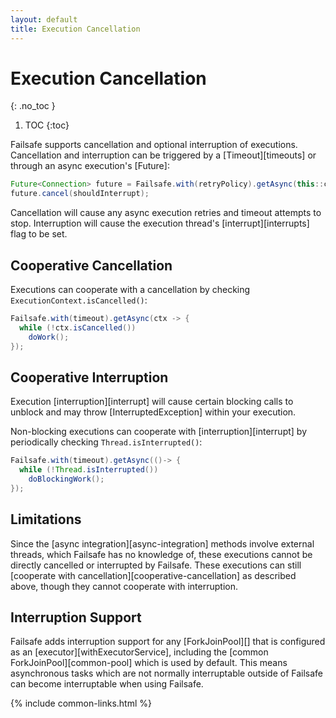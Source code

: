 ```yaml
---
layout: default
title: Execution Cancellation
---
```


# Execution Cancellation
{: .no_toc }

1. TOC
{:toc}

Failsafe supports cancellation and optional interruption of executions. Cancellation and interruption can be triggered by a [Timeout][timeouts] or through an async execution's [Future]:

```java
Future<Connection> future = Failsafe.with(retryPolicy).getAsync(this::connect);
future.cancel(shouldInterrupt);
```

Cancellation will cause any async execution retries and timeout attempts to stop. Interruption will cause the execution thread's [interrupt][interrupts] flag to be set.

## Cooperative Cancellation

Executions can cooperate with a cancellation by checking `ExecutionContext.isCancelled()`:

```java
Failsafe.with(timeout).getAsync(ctx -> {
  while (!ctx.isCancelled())
    doWork();
});
```

## Cooperative Interruption

Execution [interruption][interrupt] will cause certain blocking calls to unblock and may throw [InterruptedException] within your execution.

Non-blocking executions can cooperate with [interruption][interrupt] by periodically checking `Thread.isInterrupted()`:

```java
Failsafe.with(timeout).getAsync(()-> {
  while (!Thread.isInterrupted())
    doBlockingWork();
});
```

## Limitations

Since the [async integration][async-integration] methods involve external threads, which Failsafe has no knowledge of, these executions cannot be directly cancelled or interrupted by Failsafe. These executions can still [cooperate with cancellation][cooperative-cancellation] as described above, though they cannot cooperate with interruption.

## Interruption Support

Failsafe adds interruption support for any [ForkJoinPool][] that is configured as an [executor][withExecutorService], including the [common ForkJoinPool][common-pool] which is used by default. This means asynchronous tasks which are not normally interruptable outside of Failsafe can become interruptable when using Failsafe.

{% include common-links.html %}